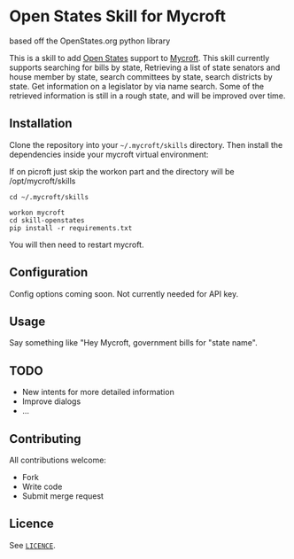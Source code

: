 # Open States Skill for Mycroft

based off the OpenStates.org python library

This is a skill to add [Open States](https://openstates.org/) support to
[Mycroft](https://mycroft.ai). This skill currently supports searching for bills by state, Retrieving a list of state senators and house member by state, search committees by state, search districts by state.  Get information on a legislator by via name search.  Some of the retrieved information is still in a rough state, and will be improved over time.

## Installation

Clone the repository into your `~/.mycroft/skills` directory. Then install the
dependencies inside your mycroft virtual environment:

If on picroft just skip the workon part and the directory will be /opt/mycroft/skills

```
cd ~/.mycroft/skills

workon mycroft
cd skill-openstates
pip install -r requirements.txt
```

You will then need to restart mycroft.

## Configuration

Config options coming soon.  Not currently needed for API key.


## Usage

Say something like "Hey Mycroft, government bills for "state name". 
 

## TODO
 * New intents for more detailed information
 * Improve dialogs
 * ...

## Contributing

All contributions welcome:

 * Fork
 * Write code
 * Submit merge request

## Licence

See [`LICENCE`](https://gitlab.com/robconnolly/mycroft-home-assistant/blob/master/LICENSE).

